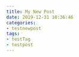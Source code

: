 ```yaml
---
title: My New Post
date: 2019-12-31 10:36:46
categories:
- testnewpost
tags: 
- testTag
- testpost
---
```

